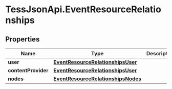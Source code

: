 # TessJsonApi.EventResourceRelationships

## Properties
Name | Type | Description | Notes
------------ | ------------- | ------------- | -------------
**user** | [**EventResourceRelationshipsUser**](EventResourceRelationshipsUser.md) |  | [optional] 
**contentProvider** | [**EventResourceRelationshipsUser**](EventResourceRelationshipsUser.md) |  | [optional] 
**nodes** | [**EventResourceRelationshipsNodes**](EventResourceRelationshipsNodes.md) |  | [optional] 


